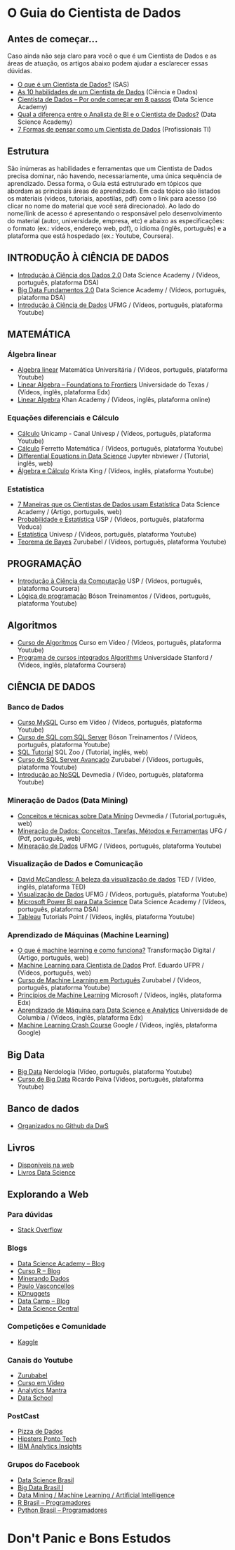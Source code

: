 # O Guia do Cientista de Dados

## Antes de começar...
Caso ainda não seja claro para você o que é um Cientista de Dados e as áreas de atuação, os artigos abaixo podem ajudar a esclarecer essas dúvidas.

- [O que é um Cientista de Dados?](https://www.sas.com/pt_br/insights/analytics/cientistas-de-dados.html) (SAS)
- [As 10 habilidades de um Cientista de Dados](http://datascienceacademy.com.br/blog/cientista-de-dados-por-onde-comecar-em-8-passos/) (Ciência e Dados)
- [Cientista de Dados – Por onde começar em 8 passos](http://datascienceacademy.com.br/blog/cientista-de-dados-por-onde-comecar-em-8-passos/)  (Data Science Academy)
- [Qual a diferença entre o Analista de BI e o Cientista de Dados?](http://datascienceacademy.com.br/blog/qual-a-diferenca-entre-o-analista-de-bi-e-o-cientista-de-dados/) (Data Science Academy)
- [7 Formas de pensar como um Cientista de Dados](https://www.profissionaisti.com.br/2018/08/7-formas-de-pensar-como-um-cientista-de-dados/) (Profissionais TI)

## Estrutura
São inúmeras as habilidades e ferramentas que um Cientista de Dados precisa dominar, não havendo, necessariamente, uma única sequência de aprendizado. Dessa forma, o Guia está estruturado em tópicos que abordam as principais áreas de aprendizado. 
Em cada tópico são listados os materiais (videos, tutoriais, apostilas, pdf) com o link para acesso (só clicar no nome do material que você será direcionado). Ao lado do nome/link de acesso é apresentando o responsável pelo desenvolvimento do material (autor, universidade, empresa, etc) e abaixo as especificações: o formato (ex.: vídeos, endereço web, pdf), o idioma (inglês, português) e a plataforma que está hospedado (ex.: Youtube, Coursera).

## INTRODUÇÃO À CIÊNCIA DE DADOS
  - [Introdução à Ciência dos Dados 2.0](https://www.datascienceacademy.com.br/course?courseid=introduo--cincia-de-dados)  Data Science Academy / (Vídeos, português, plataforma DSA)
  - [Big Data Fundamentos 2.0](https://www.datascienceacademy.com.br/course?courseid=big-data-fundamentos)  Data Science Academy / (Vídeos, português, plataforma DSA)
  - [Introdução à Ciência de Dados](https://www.youtube.com/watch?v=fc1gEeit6nc) UFMG / (Vídeos, português, plataforma Youtube)

  
## MATEMÁTICA
  ### Álgebra linear
  - [Algebra linear](https://www.youtube.com/channel/UC6TTtp9Hdx7GUz0OjrVg1_Q/playlists?view=50&shelf_id=7&sort=dd) Matemática Universitária / (Vídeos, português, plataforma Youtube)
  - [Linear Algebra – Foundations to Frontiers](https://www.edx.org/course/linear-algebra-foundations-to-frontiers) Universidade do Texas / (Vídeos, inglês, plataforma Edx)
  - [Linear Algebra](https://www.khanacademy.org/math/linear-algebra) Khan Academy / (Vídeos, inglês, plataforma online)
  
  ### Equações diferenciais e Cálculo
  - [Cálculo](https://www.youtube.com/watch?v=XJCmMuZV-JA&list=PL2D9B691A704C6F7B) Unicamp - Canal Univesp / (Vídeos, português, plataforma Youtube)
  - [Cálculo](https://www.youtube.com/watch?v=DkCHV5Kbx4o&list=PLTPg64KdGgYhACfQUtMf3CuhWOfLoTf_a) Ferretto Matemática / (Vídeos, português, plataforma Youtube)
  - [Differential Equations in Data Science](http://nbviewer.jupyter.org/github/URXtech/techblog/blob/master/continuousTimeMarkovChain/markovChain.ipynb) Jupyter nbviewer / (Tutorial, inglês, web)
  - [Álgebra e Cálculo](https://www.youtube.com/channel/UCUDlvPp1MlnegYXOXzj7DEQ) Krista King / (Vídeos, inglês, plataforma Youtube)
  
  ### Estatística
  - [7 Maneiras que os Cientistas de Dados usam Estatística](http://datascienceacademy.com.br/blog/7-maneiras-que-os-cientistas-de-dados-usam-estatistica/) Data Science Academy / (Artigo, português, web)
  - [Probabilidade e Estatística](https://veduca.org/p/probabilidade-e-estatistica) USP / (Vídeos, português, plataforma Veduca)
  - [Estatística](https://www.youtube.com/watch?v=0EySnmt_d_0&list=PLxI8Can9yAHfGeWW2TS_o4bAueT_ySiqG) Univesp / (Vídeos, português, plataforma Youtube)
  - [Teorema de Bayes](https://www.youtube.com/watch?v=78R1yNVGnSk&list=PL4OAe-tL47sadpBP4atfVFBbKm-Fh160J) Zurubabel / (Vídeos, português, plataforma Youtube)
  
  
## PROGRAMAÇÃO
  - [Introdução à Ciência da Computação](https://www.coursera.org/learn/ciencia-computacao-python-conceitos) USP / (Vídeos, português, plataforma Coursera)
  - [Lógica de programação](https://www.youtube.com/watch?v=41ubXTEPFO0&list=PLucm8g_ezqNpYL-z-lutCuBplhx9aqkdd) Bóson Treinamentos / (Vídeos, português, plataforma Youtube)
  

## Algoritmos 
  - [Curso de Algoritmos](https://www.youtube.com/watch?v=8mei6uVttho&list=PLHz_AreHm4dmSj0MHol_aoNYCSGFqvfXV) Curso em Vídeo / (Vídeos, português, plataforma Youtube)
  - [Programa de cursos integrados Algorithms](https://www.coursera.org/specializations/algorithms) Universidade Stanford / (Vídeos, inglês, plataforma Coursera)
  
  
## CIÊNCIA DE DADOS
  ### Banco de Dados
  - [Curso MySQL](https://www.youtube.com/watch?v=Ofktsne-utM&list=PLHz_AreHm4dkBs-795Dsgvau_ekxg8g1r) Curso em Vídeo / (Vídeos, português, plataforma Youtube)
  - [Curso de SQL com SQL Server](https://www.youtube.com/watch?v=1YQIRdWkMvs&list=PLucm8g_ezqNqI5cW3alteV5olcMCcHYRK) Bóson Treinamentos / (Vídeos, português, plataforma Youtube)
  - [SQL Tutorial](http://sqlzoo.net/wiki/SQL_Tutorial) SQL Zoo / (Tutorial, inglês, web)
  - [Curso de SQL Server Avançado](https://www.youtube.com/watch?v=0std4sU5x_s&list=PL4OAe-tL47sb4cq_1maQcr43PTbkR2Z2t) Zurubabel / (Vídeos, português, plataforma Youtube)
  - [Introdução ao NoSQL](https://www.youtube.com/watch?v=890222oPMmM) Devmedia / (Vídeo, português, plataforma Youtube)
    
  ### Mineração de Dados (Data Mining)
  - [Conceitos e técnicas sobre Data Mining](https://www.devmedia.com.br/conceitos-e-tecnicas-sobre-data-mining/19342) Devmedia / (Tutorial,português, web)
  - [Mineração de Dados: Conceitos, Tarefas, Métodos e Ferramentas](http://www.inf.ufg.br/sites/default/files/uploads/relatorios-tecnicos/RT-INF_001-09.pdf) UFG / (Pdf, português, web)
  - [Mineração de Dados](https://www.youtube.com/watch?v=XtRSuF1dxZ4) UFMG / (Vídeos, português, plataforma Youtube)
  
  ### Visualização de Dados e Comunicação
  - [David McCandless: A beleza da visualização de dados](https://www.ted.com/talks/david_mccandless_the_beauty_of_data_visualization?language=pt-BR#t-41961) TED / (Vídeo, inglês, plataforma TED)
  - [Visualização de Dados](https://www.youtube.com/watch?v=iCMoDLgER5I&list=PLzmB162Wvzr1TBw68iRxCJZ0HeXw3YhlJ) UFMG / (Vídeos, português, plataforma Youtube)
  - [Microsoft Power BI para Data Science](https://www.datascienceacademy.com.br/course?courseid=microsoft-power-bi-para-data-science) Data Science Academy / (Vídeos, português, plataforma DSA)
  - [Tableau](https://www.youtube.com/watch?v=gWZtNdMko1k&list=PLWPirh4EWFpGXTBu8ldLZGJCUeTMBpJFK) Tutorials Point / (Vídeos, inglês, plataforma Youtube)
  
  ### Aprendizado de Máquinas (Machine Learning)
  - [O que é machine learning e como funciona?](https://transformacaodigital.com/o-que-e-machine-learning-e-como-funciona/) Transformação Digital / (Artigo, português, web)
  - [Machine Learning para Cientista de Dados](http://cursos.leg.ufpr.br/ML4all/) Prof. Eduardo UFPR / (Vídeos, português, web)
  - [Curso de Machine Learning em Português](https://www.youtube.com/watch?v=pKc1J4RB_VQ&list=PL4OAe-tL47sb3xdFBVXs2w1BA2LRN5JU2) Zurubabel / (Vídeos, português, plataforma Youtube)
  - [Princípios de Machine Learning](https://www.edx.org/course/principles-of-machine-learning) Microsoft / (Vídeos, inglês, plataforma Edx)
  - [Aprendizado de Máquina para Data Science e Analytics](https://www.edx.org/course/machine-learning-for-data-science-and-analytics) Universidade de Columbia / (Vídeos, inglês, plataforma Edx)
  - [Machine Learning Crash Course](https://developers.google.com/machine-learning/crash-course/) Google / (Vídeos, inglês, plataforma Google)
  
## Big Data
  - [Big Data](https://www.youtube.com/watch?v=hEFFCKxYbKM&t=307s) Nerdologia (Vídeo, português, plataforma Youtube)
  - [Curso de Big Data](https://www.youtube.com/watch?v=1SNoNTaWFIo&list=PLzKHEB8QCel8UIA2JfUTYQaUgvJa6mUog) Ricardo Paiva (Vídeos, português, plataforma Youtube)
  
## Banco de dados
  - [Organizados no Github da DwS](https://github.com/respingo/dws/tree/master/Banco%20de%20Dados)
  
## Livros
- [Disponíveis na web](https://github.com/respingo/books)
- [Livros Data Science](http://datawithstory.com/livros-ciencia-de-dados/)

## Explorando a Web
### Para dúvidas
- [Stack Overflow](https://pt.stackoverflow.com/)

### Blogs
- [Data Science Academy – Blog](http://datascienceacademy.com.br/blog/)
- [Curso R – Blog](http://curso-r.com/blog/)
- [Minerando Dados](http://minerandodados.com.br/)
- [Paulo Vasconcellos](https://paulovasconcellos.com.br/)
- [KDnuggets ](https://www.kdnuggets.com/)
- [Data Camp – Blog](https://www.datacamp.com/community/blog)
- [Data Science Central](https://www.datasciencecentral.com/)

### Competições e Comunidade
- [Kaggle](https://www.kaggle.com/competitions)

### Canais do Youtube
- [Zurubabel](https://www.youtube.com/user/Zurubabel)
- [Curso em Vídeo](https://www.youtube.com/user/cursosemvideo)
- [Analytics Mantra](https://www.youtube.com/channel/UCZaKowOEYNSHO3eZHSbJzJw/featured)
- [Data School](https://www.youtube.com/channel/UCnVzApLJE2ljPZSeQylSEyg)

### PostCast
- [Pizza de Dados](http://pizzadedados.com/)
- [Hipsters Ponto Tech](http://hipsters.tech/)
- [IBM Analytics Insights](https://www.acast.com/ibmanalyticsinsightspodcasts)

### Grupos do Facebook
- [Data Science Brasil](https://www.facebook.com/groups/DataScienceMachineLearningBR/?ref=group_browse_new)
- [Big Data Brasil I](https://www.facebook.com/groups/BigDataBrasil1/?ref=group_browse_new)
- [Data Mining / Machine Learning / Artificial Intelligence](https://www.facebook.com/groups/machinelearningforum/?ref=group_browse_new)
- [R Brasil – Programadores](https://www.facebook.com/groups/1410023525939155/?ref=group_browse_new)
- [Python Brasil – Programadores](https://www.facebook.com/groups/python.brasil/?ref=group_browse_new)


# Don't Panic e Bons Estudos

